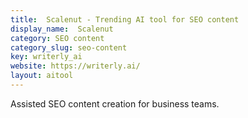 ```yaml
---
title:  Scalenut - Trending AI tool for SEO content
display_name:  Scalenut
category: SEO content
category_slug: seo-content
key: writerly_ai
website: https://writerly.ai/
layout: aitool
---
```


Assisted SEO content creation for business teams.

